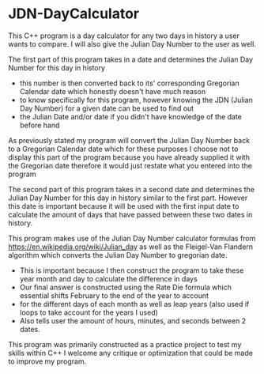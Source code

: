 # JDN-DayCalculator
This C++ program is a day calculator for any two days in history a user wants to compare. I will also give the Julian Day Number to the user as well.

The first part of this program takes in a date and determines the Julian Day Number for this day in history
* this number is then converted back to its' corresponding Gregorian Calendar date which honestly doesn't have much reason
* to know specifically for this program, however knowing the JDN (Julian Day Number) for a given date can be used to find out
* the Julian Date and/or date if you didn't have knowledge of the date before hand

As previously stated my program will convert the Julian Day Number back to a Gregorian Calendar date which for these purposes I 
choose not to display this part of the program because you have already supplied it with the Gregorian date therefore it would just
restate what you entered into the program

The second part of this program takes in a second date and determines the Julian Day Number for this day in history similar
to the first part. However this date is important because it will be used with the first input date to calculate the amount of
days that have passed between these two dates in history. 

This program makes use of the Julian Day Number calculator formulas from https://en.wikipedia.org/wiki/Julian_day as well as the
Fleigel-Van Flandern algorithm which converts the Julian Day Number to gregorian date.
* This is important because I then construct the program to take these year month and day to calculate the difference in days
* Our final answer is constructed using the Rate Die formula which essential shifts February to the end of the year to account
* for the different days of each month as well as leap years (also used if loops to take account for the years I used)
* Also tells user the amount of hours, minutes, and seconds between 2 dates.

This program was primarily constructed as a practice project to test my skills within C++
I welcome any critique or optimization that could be made to improve my program. 
